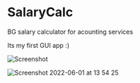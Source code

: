 # SalaryCalc
BG salary calculator for acounting services

Its my first GUI app :)

![Screenshot](https://user-images.githubusercontent.com/90949939/171386675-b6d1b734-a015-4500-94a3-19b4f2faec0d.png)

![Screenshot 2022-06-01 at 13 54 25](https://user-images.githubusercontent.com/90949939/171388663-afade848-51b1-48ef-9051-92b2ebd6f558.png)
